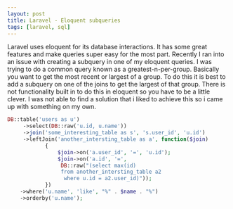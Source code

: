 ```yaml
---
layout: post
title: Laravel - Eloquent subqueries
tags: [laravel, sql]
---
```



Laravel uses eloquent for its database interactions. It has some great features and make queries super easy for the most part. Recently I ran into an issue with creating a subquery in one of my eloquent queries. I was trying to do a common query known as a greatest-n-per-group. Basically you want to get the most recent or largest of a group. To do this it is best to add a subquery on one of the joins to get the largest of that group. There is not functionality built in to do this in eloquent so you have to be a little clever. I was not able to find a solution that i liked to achieve this so i came up with something on my own.
```php
DB::table('users as u')
     ->select(DB::raw('u.id, u.name'))
     ->join('some_interesting_table as s', 's.user_id', 'u.id')
     ->leftJoin('another_intersting_table as a', function($join)
            {
                $join->on('a.user_id', '=', 'u.id');
                $join->on('a.id', '=',
                 DB::raw("(select max(id)
                 from another_intersting_table a2
                  where u.id = a2.user_id)"));
            })
    ->where('u.name', 'like', "%" . $name . "%")
    ->orderby('u.name');
```

